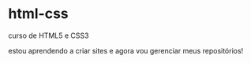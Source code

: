 # html-css
 curso de HTML5 e CSS3

estou aprendendo a criar sites e agora vou gerenciar meus repositórios!
